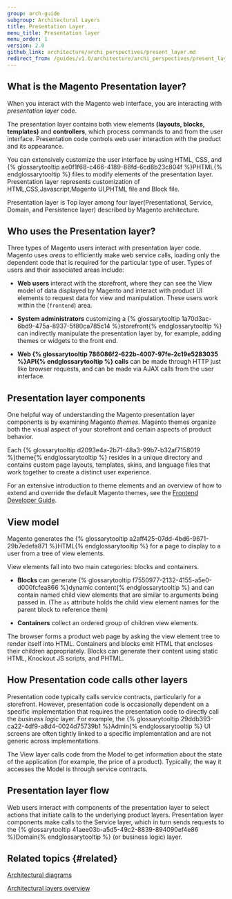 ```yaml
---
group: arch-guide
subgroup: Architectural Layers
title: Presentation Layer
menu_title: Presentation layer
menu_order: 1
version: 2.0
github_link: architecture/archi_perspectives/present_layer.md
redirect_from: /guides/v1.0/architecture/archi_perspectives/present_layer.html
---
```


## What is the Magento Presentation layer?

When you interact with the Magento web interface, you are interacting with *presentation layer* code.

The presentation layer contains both view elements **(layouts, blocks, templates)** and **controllers**, which process commands to and from the user interface.
Presentation code controls web user interaction with the product and its appearance.

You can extensively customize the user interface by using HTML, CSS, and {% glossarytooltip ae0f1f68-c466-4189-88fd-6cd8b23c804f %}PHTML{% endglossarytooltip %} files to modify elements of the presentation layer.
Presentation layer represents customization of HTML,CSS,Javascript,Magento UI,PHTML file and Block file.

Presentation layer is Top layer among four layer(Presentational, Service, Domain, and Persistence layer) described by Magento architecture.

## Who uses the Presentation layer?

Three types of Magento users interact with presentation layer code.
Magento uses *areas* to efficiently make web service calls, loading only the dependent code that is required for the particular type of user.
Types of users and their associated areas include:

* **Web users** interact with the storefront, where they can see the View model of data displayed by Magento and interact with product UI elements to request data for view and manipulation.
These users work within the (`frontend`) area.

* **System administrators** customizing a {% glossarytooltip 1a70d3ac-6bd9-475a-8937-5f80ca785c14 %}storefront{% endglossarytooltip %} can indirectly manipulate the presentation layer by, for example, adding themes or widgets to the front end.

* **Web {% glossarytooltip 786086f2-622b-4007-97fe-2c19e5283035 %}API{% endglossarytooltip %} calls** can be made through HTTP just like browser requests, and can be made via AJAX calls from the user interface.

## Presentation layer components

One helpful way of understanding the Magento presentation layer components is by examining Magento <i>themes</i>.
Magento themes organize both the visual aspect of your storefront and certain aspects of product behavior.

Each {% glossarytooltip d2093e4a-2b71-48a3-99b7-b32af7158019 %}theme{% endglossarytooltip %} resides in a unique directory and contains custom page layouts, templates, skins, and language files that work together to create a distinct user experience.

For an extensive introduction to theme elements and an overview of how to extend and override the default Magento themes, see the <a href="{{ page.baseurl }}/frontend-dev-guide/bk-frontend-dev-guide.html">Frontend Developer Guide</a>.

## View model

Magento generates the {% glossarytooltip a2aff425-07dd-4bd6-9671-29b7edefa871 %}HTML{% endglossarytooltip %} for a page to display to a user from a tree of view elements.

View elements fall into two main categories: blocks and containers.

* **Blocks** can generate {% glossarytooltip f7550977-2132-4155-a5e0-d000fcfea866 %}dynamic content{% endglossarytooltip %} and can contain named child view elements that are similar to arguments being passed in.
(The `as` attribute holds the child view element names for the parent block to reference them)

* **Containers** collect an ordered group of children view elements.

The browser forms a product web page by asking the view element tree to render itself into HTML.
Containers and blocks emit HTML that encloses their children appropriately.
Blocks can generate their content using static HTML, Knockout JS scripts, and PHTML.

## How Presentation code calls other layers

Presentation code typically calls service contracts, particularly for a storefront.
However, presentation code is occasionally dependent on a specific implementation that requires the presentation code to directly call the <i>business logic</i> layer.
For example, the {% glossarytooltip 29ddb393-ca22-4df9-a8d4-0024d75739b1 %}Admin{% endglossarytooltip %} UI screens are often tightly linked to a specific implementation and are not generic across implementations.

The View layer calls code from the Model to get information about the state of the application (for example, the price of a product).
Typically, the way it accesses the Model is through service contracts.

## Presentation layer flow

Web users interact with components of the presentation layer to select actions that initiate calls to the underlying product layers.
Presentation layer components make calls to the Service layer, which in turn sends requests to the {% glossarytooltip 41aee03b-a5d5-49c2-8839-894090ef4e86 %}Domain{% endglossarytooltip %} (or business logic) layer.

## Related topics {#related}

<a href="{{ page.baseurl }}/architecture/archi_perspectives/arch_diagrams.html">Architectural diagrams</a>

<a href="{{ page.baseurl }}/architecture/archi_perspectives/ALayers_intro.html">Architectural layers overview</a>
